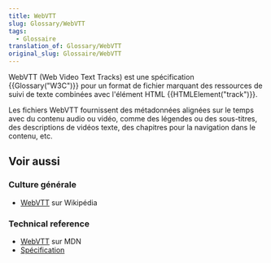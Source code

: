 ```yaml
---
title: WebVTT
slug: Glossary/WebVTT
tags:
  - Glossaire
translation_of: Glossary/WebVTT
original_slug: Glossaire/WebVTT
---
```

WebVTT (Web Video Text Tracks) est une spécification {{Glossary("W3C")}} pour un format de fichier marquant des ressources de suivi de texte combinées avec l'élément HTML {{HTMLElement("track")}}.

Les fichiers WebVTT fournissent des métadonnées alignées sur le temps avec du contenu audio ou vidéo, comme des légendes ou des sous-titres, des descriptions de vidéos texte, des chapitres pour la navigation dans le contenu, etc.

## Voir aussi

### Culture générale

- [WebVTT](https://fr.wikipedia.org/wiki/WebVTT) sur Wikipédia

### Technical reference

- [WebVTT](/fr/docs/Web/API/WebVTT_API) sur MDN
- [Spécification](https://www.w3.org/TR/webvtt1/)
